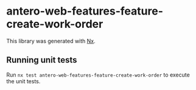 # antero-web-features-feature-create-work-order

This library was generated with [Nx](https://nx.dev).

## Running unit tests

Run `nx test antero-web-features-feature-create-work-order` to execute the unit tests.
